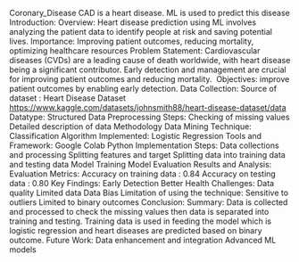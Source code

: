  Coronary_Disease
CAD is a heart disease. ML is used to predict this disease
Introduction:
Overview:  Heart disease prediction using ML involves analyzing the patient data to identify people at risk and saving potential lives.
Importance:  Improving patient outcomes, reducing mortality, optimizing healthcare resources
Problem Statement: Cardiovascular diseases (CVDs) are a leading cause of death worldwide, with heart disease being a significant contributor. Early detection and management are crucial for improving patient outcomes and reducing mortality. 
Objectives: improve patient outcomes by enabling early detection.
Data Collection:
Source of dataset : Heart Disease Dataset 
https://www.kaggle.com/datasets/johnsmith88/heart-disease-dataset/data
Datatype:  Structured Data
Preprocessing Steps:
Checking of missing values
Detailed description of data
Methodology
Data Mining Technique:
Classification
Algorithm Implemented:
Logistic Regression
Tools and Framework:
Google Colab
Python
Implementation Steps:
Data collections and processing
Splitting features and target
Splitting data into training data and testing data
Model Training
Model Evaluation
Results and Analysis:
Evaluation Metrics:
    Accuracy on training data : 0.84
    Accuracy on testing data : 0.80
Key Findings: 
   Early Detection
   Better Health
   Challenges:
   Data quality
   Limited data
Data Bias
   Limitation of using the technique:
   Sensitive to outliers
   Limited to binary outcomes
Conclusion:
Summary: 
Data is collected and processed to check the missing values then data is separated into training and testing. Training data is used in feeding the model which is logistic regression and heart diseases are predicted based on binary outcome.
Future Work:
   Data enhancement and integration
    Advanced ML models


   


    








